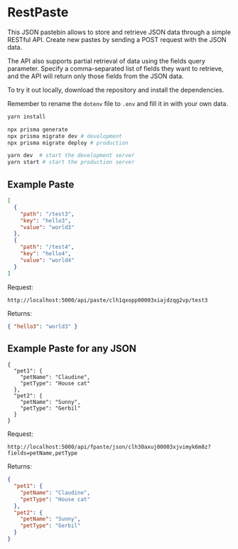 # RestPaste

This JSON pastebin allows to store and retrieve JSON data through a simple RESTful API. Create new pastes by sending a POST request with the JSON data.

The API also supports partial retrieval of data using the fields query parameter. Specify a comma-separated list of fields they want to retrieve, and the API will return only those fields from the JSON data.

To try it out locally, download the repository and install the dependencies.

Remember to rename the `dotenv` file to `.env` and fill it in with your own data.

```sh
yarn install

npx prisma generate
npx prisma migrate dev # development
npx prisma migrate deploy # production

yarn dev  # start the development server
yarn start # start the production server
```

## Example Paste

```json
[
  {
    "path": "/test3",
    "key": "hello3",
    "value": "world3"
  },
  {
    "path": "/test4",
    "key": "hello4",
    "value": "world4"
  }
]
```

Request:

```text
http://localhost:5000/api/paste/clh1qxopp00003xiajdzqg2vp/test3
```

Returns:

```json
{ "hello3": "world3" }
```

## Example Paste for any JSON

```
{
  "pet1": {
    "petName": "Claudine",
    "petType": "House cat"
  },
  "pet2": {
    "petName": "Sunny",
    "petType": "Gerbil"
  }
}
```

Request:

```text
http://localhost:5000/api/fpaste/json/clh30axuj00003xjvimyk6m8z?fields=petName,petType
```

Returns:

```json
{
  "pet1": {
    "petName": "Claudine",
    "petType": "House cat"
  },
  "pet2": {
    "petName": "Sunny",
    "petType": "Gerbil"
  }
}
```
